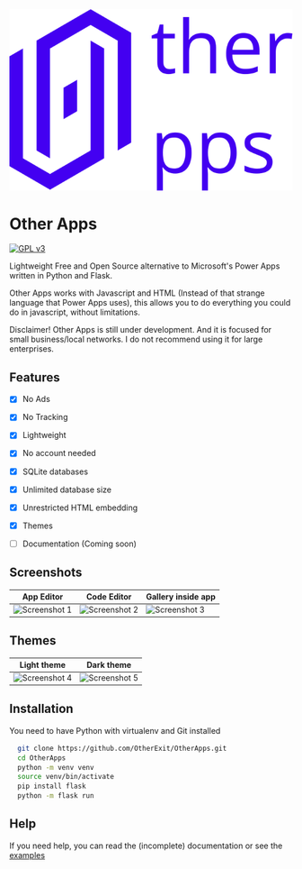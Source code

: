 <div align="center">
  <img src="./res/logo.svg">
</div>

# Other Apps

[![GPL v3](https://img.shields.io/badge/License-GNU%20v3-blue)](https://www.gnu.org/licenses/gpl-3.0.en.html)

Lightweight Free and Open Source alternative to Microsoft's Power Apps written in Python and Flask.

Other Apps works with Javascript and HTML (Instead of that strange language that Power Apps uses), this allows you to do everything you could do in javascript, without limitations.

Disclaimer! Other Apps is still under development. And it is focused for small business/local networks. I do not recommend using it for large enterprises.

## Features

-   [x] No Ads
-   [x] No Tracking
-   [x] Lightweight
-   [x] No account needed
-   [x] SQLite databases
-   [x] Unlimited database size
-   [x] Unrestricted HTML embedding
-   [x] Themes
-   [ ] Documentation (Coming soon)


## Screenshots

| App Editor                                                                                   | Code Editor                                                                                  | Gallery inside app                                                                            |
| -------------------------------------------------------------------------------------------- | -------------------------------------------------------------------------------------------- | -------------------------------------------------------------------------------------------- |
| ![Screenshot 1](https://raw.githubusercontent.com/OtherExit/OtherApps/main/res/sample01.png) | ![Screenshot 2](https://raw.githubusercontent.com/OtherExit/OtherApps/main/res/sample02.png) | ![Screenshot 3](https://raw.githubusercontent.com/OtherExit/OtherApps/main/res/sample03.png) |

## Themes

| Light theme                                                                                  | Dark theme                                                                                   |
| -------------------------------------------------------------------------------------------- | -------------------------------------------------------------------------------------------- |
| ![Screenshot 4](https://raw.githubusercontent.com/OtherExit/OtherApps/main/res/sample04.png) | ![Screenshot 5](https://raw.githubusercontent.com/OtherExit/OtherApps/main/res/sample05.png) |

## Installation
You need to have Python with virtualenv and Git installed

```bash
  git clone https://github.com/OtherExit/OtherApps.git
  cd OtherApps
  python -m venv venv
  source venv/bin/activate
  pip install flask
  python -m flask run
```

## Help
If you need help, you can read the (incomplete) documentation or see the [examples](https://github.com/OtherExit/OtherApps-Examples)
